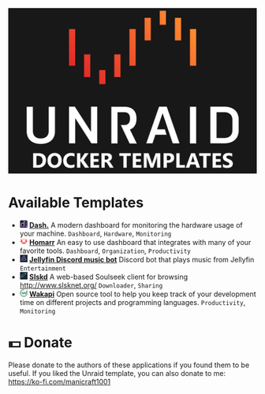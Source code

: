 <img src="unraid_banner.png" />

#  Available Templates

- <img src="templates/dashdot/dashdot.png" width="15" height="15" /> **[Dash.](https://getdashdot.com/)** A modern dashboard for monitoring the hardware usage of your machine. ``Dashboard``, ``Hardware``, ``Monitoring``
- <img src="templates/homarr/icon.png" width="15" height="15" /> **[Homarr](https://homarr.dev)** An easy to use dashboard that integrates with many of your favorite tools. ``Dashboard``, ``Organization``, ``Productivity``
- <img src="templates/jellyfin-discord-bot/logo.png" width="15" height="15" /> **[Jellyfin Discord music bot](https://github.com/manuel-rw/jellyfin-discord-music-bot)** Discord bot that plays music from Jellyfin ``Entertainment``
- <img src="templates/slskd/logo.png" width="15" height="15" /> **[Slskd](https://github.com/slskd/slskd)** A web-based Soulseek client for browsing http://www.slsknet.org/ ``Downloader``, ``Sharing``
- <img src="templates/wakapi/logo.png" width="15" height="15" /> **[Wakapi](https://wakapi.dev/)** Open source tool to help you keep track of your development time on different projects and programming languages. ``Productivity``, ``Monitoring``

# 💵 Donate
Please donate to the authors of these applications if you found them to be useful. If you liked the Unraid template, you can also donate to me: https://ko-fi.com/manicraft1001